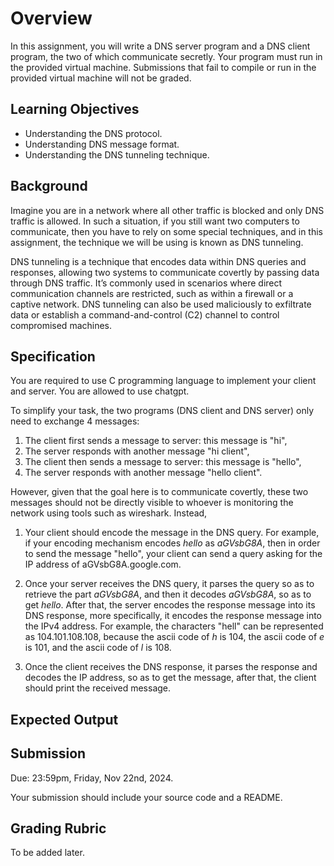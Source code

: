 # Overview

In this assignment, you will write a DNS server program and a DNS client program, the two of which communicate secretly. Your program must run in the provided virtual machine. Submissions that fail to compile or run in the provided virtual machine will not be graded.

## Learning Objectives

- Understanding the DNS protocol.
- Understanding DNS message format.
- Understanding the DNS tunneling technique.

## Background

Imagine you are in a network where all other traffic is blocked and only DNS traffic is allowed. In such a situation, if you still want two computers to communicate, then you have to rely on some special techniques, and in this assignment, the technique we will be using is known as DNS tunneling.

DNS tunneling is a technique that encodes data within DNS queries and responses, allowing two systems to communicate covertly by passing data through DNS traffic. It’s commonly used in scenarios where direct communication channels are restricted, such as within a firewall or a captive network. DNS tunneling can also be used maliciously to exfiltrate data or establish a command-and-control (C2) channel to control compromised machines.

## Specification

You are required to use C programming language to implement your client and server. You are allowed to use chatgpt.

To simplify your task, the two programs (DNS client and DNS server) only need to exchange 4 messages: 

1. The client first sends a message to server: this message is "hi", 
2. The server responds with another message "hi client",
3. The client then sends a message to server: this message is "hello", 
4. The server responds with another message "hello client".

However, given that the goal here is to communicate covertly, these two messages should not be directly visible to whoever is monitoring the network using tools such as wireshark. Instead, 

1. Your client should encode the message in the DNS query. For example, if your encoding mechanism encodes *hello* as *aGVsbG8A*, then in order to send the message "hello", your client can send a query asking for the IP address of aGVsbG8A.google.com.

2. Once your server receives the DNS query, it parses the query so as to retrieve the part *aGVsbG8A*, and then it decodes *aGVsbG8A*, so as to get *hello*. After that, the server encodes the response message into its DNS response, more specifically, it encodes the response message into the IPv4 address. For example, the characters "hell" can be represented as 104.101.108.108, because the ascii code of *h* is 104, the ascii code of *e* is 101, and the ascii code of *l* is 108.

3. Once the client receives the DNS response, it parses the response and decodes the IP address, so as to get the message, after that, the client should print the received message.

## Expected Output

## Submission

Due: 23:59pm, Friday, Nov 22nd, 2024.

Your submission should include your source code and a README.

## Grading Rubric

To be added later.
